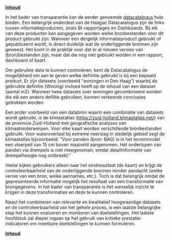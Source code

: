 **[Inhoud](ToC.md)**

In het kader van transparantie kan de eerder genoemde [datacatalogus](kookboek_inzicht.md) hulp bieden. Een belangrijk onderdeel van de Haagse Datacatalogus zijn de links tussen informatieproducten, zoals BI-rapportages en Dashboards. Bij elk van deze producten kan aangegeven worden welke bronbestanden voor dit product gebruikt zijn. Wanneer een dergelijk informatieproduct gebruikt of gepubliceerd wordt, is direct duidelijk wat de onderliggende bronnen zijn geweest. Het komt in de praktijk voor dat er al nieuwe versies van (bron)bestanden zijn, maar dat die nog niet gebruikt worden in een rapport, dashboard of kaart.

Om gebruikte data te kunnen controleren, kent de Datacatalogus de mogelijkheid om aan te geven welke definitie gebruikt is bij een bepaald product. Er zijn datasets (voorbeeld “woningen in Den Haag”) waarbij de gebruikte definitie (Woning) invloed heeft op de inhoud van een dataset (aantal m2). Wanneer twee datasets over woningen gecombineerd worden die elk een andere defiitie gebruiken, kunnen verkeerde conclusies getrokken worden.

Een ander voorbeeld van een databron waarin een combinatie van datasets wordt gebruikt, is de klimaatatlas (https://zuid-holland.klimaatatlas.net/) van de provincie Zuid-Holland met geografische analyses van klimaatonderwerpen. Voor elke kaart worden verschillende bronbestanden gebruikt. Voor wateroverlast bij extreme neerslag in stedelijk gebied zegt de klimaatatlas bijvoorbeeld: "Voor panden (bron: BAG) is in het terreinmodel een vloerpeil van 15 cm boven maaiveld aangenomen. Het onderlopen van panden via drempels is niet meegenomen, omdat detailinformatie van drempelhoogte nog ontbreekt." 

Veelal kijken gebruikers alleen naar het eindresultaat (de kaart) en krijgt de controleerbaarheid van de onderliggende bronnen minder aandacht (welke versie van een bron, welke aannames, etc.). Toch is dat belangrijk omdat de gepresenteerde informatie mogelijk het resultaat van een transformatie van brongegevens. In het kader van transparantie is het wenselijk inzicht te krijgen in deze transformaties en deze te kunnen controleren. 

Naast het combineren van relevante en kwalitatief hoogwaardige datasets en de controleerbaarheid van het gehele proces, is een laatste belangrijke stap het kunnen evalueren en monitoren van doelstellingen. Het laatste hoofdstuk zal dieper ingaan op het gebruik van kritieke prestatie-indicatoren om meetbare doelstellingen te kunnen formuleren. 

**[Inhoud](ToC.md)**

